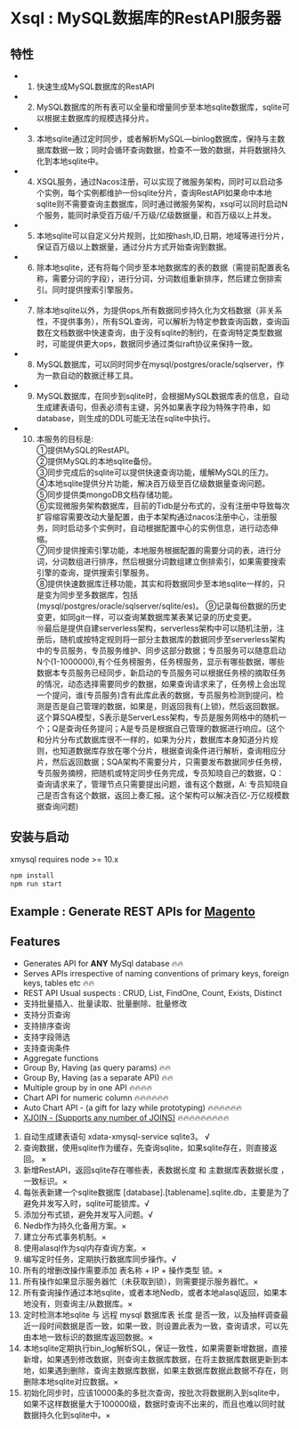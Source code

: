 # Xsql : MySQL数据库的RestAPI服务器

## 特性

- 1. 快速生成MySQL数据库的RestAPI
- 2. MySQL数据库的所有表可以全量和增量同步至本地sqlite数据库，sqlite可以根据主数据库的规模选择分片。
- 3. 本地sqlite通过定时同步，或者解析MySQL—binlog数据库，保持与主数据库数据一致；同时会循环查询数据，检查不一致的数据，并将数据持久化到本地sqlite中。
- 4. XSQL服务，通过Nacos注册，可以实现了微服务架构，同时可以启动多个实例，每个实例都维护一份sqlite分片，查询RestAPI如果命中本地sqlite则不需要查询主数据库，同时通过微服务架构，xsql可以同时启动N个服务，能同时承受百万级/千万级/亿级数据量，和百万级以上并发。
- 5. 本地sqlite可以自定义分片规则，比如按hash,ID,日期，地域等进行分片，保证百万级以上数据量，通过分片方式开始查询到数据。
- 6. 除本地sqlite，还有将每个同步至本地数据库的表的数据（需提前配置表名称，需要分词的字段），进行分词，分词数组重新排序，然后建立倒排索引。同时提供搜索引擎服务。
- 7. 除本地sqlite以外，为提供ops,所有数据同步持久化为文档数据（非关系性，不提供事务），所有SQL查询，可以解析为特定参数查询函数，查询函数在文档数据中快速查询，由于没有sqlite的制约，在查询特定类型数据时，可能提供更大ops，数据同步通过类似raft协议来保持一致。
- 8. MySQL数据库，可以同时同步在mysql/postgres/oracle/sqlserver，作为一款自动的数据迁移工具。
- 9. MySQL数据库，在同步到sqlite时，会根据MySQL数据库表的信息，自动生成建表语句，但表必须有主键，另外如果表字段为特殊字符串，如database，则生成的DDL可能无法在sqlite中执行。
- 10. 本服务的目标是: <br/> 
  ①提供MySQL的RestAPI。<br/>
  ②提供MySQL的本地sqlite备份。<br/>
  ③同步完成后的sqlite可以提供快速查询功能，缓解MySQL的压力。<br/>
  ④本地sqlite提供分片功能，解决百万级至百亿级数据量查询问题。<br/>
  ⑤同步提供类mongoDB文档存储功能。 <br/>
  ⑥实现微服务架构数据库，目前的Tidb是分布式的，没有注册中导致每次扩容缩容需要改动大量配置，由于本架构通过nacos注册中心，注册服务，同时启动多个实例时，自动根据配置中心的实例信息，进行动态伸缩。 <br/>
  ⑦同步提供搜索引擎功能，本地服务根据配置的需要分词的表，进行分词，分词数组进行排序，然后根据分词数组建立倒排索引，如果需要搜索引擎的查询，提供搜索引擎服务。<br/>
  ⑧提供快速数据库迁移功能，其实和将数据同步至本地sqlite一样的，只是变为同步至多数据库，包括(mysql/postgres/oracle/sqlserver/sqlite/es)。 
  ⑨记录每份数据的历史变更，如同git一样，可以查询某数据库某表某记录的历史变更。<br/>
  ⑩最后是提供自建serverless架构，serverless架构中可以随机注册，注册后，随机或按特定规则将一部分主数据库的数据同步至serverless架构中的专员服务，专员服务维护、同步这部分数据；专员服务可以随意启动N个(1-1000000),有个任务榜服务，任务榜服务，显示有哪些数据，哪些数据本专员服务已经同步，新启动的专员服务可以根据任务榜的摘取任务的情况，动态选择需要同步的数据，如果查询请求来了，任务榜上会出现一个提问，谁(专员服务)含有此库此表的数据，专员服务检测到提问，检测是否是自己管理的数据，如果是，则返回我有(上锁)，然后返回数据。这个算SQA模型，S表示是ServerLess架构，专员是服务网格中的随机一个；Q是查询任务提问；A是专员是根据自己管理的数据进行响应。(这个和分片分布式数据库很不一样的，如果为分片，数据库本身知道分片规则，也知道数据库存放在哪个分片，根据查询条件进行解析，查询相应分片，然后返回数据；SQA架构不需要分片，只需要发布数据同步任务榜，专员服务摘榜，把随机或特定同步任务完成，专员知晓自己的数据，Q：查询请求来了，管理节点只需要提出问题，谁有这个数据，A: 专员知晓自己是否含有这个数据，返回上奏汇报。这个架构可以解决百亿-万亿规模数据查询问题)<br/>

## 安装与启动

xmysql requires node >= 10.x

```ts
npm install 
npm run start
```

## Example : Generate REST APIs for [Magento](http://www.magereverse.com/index/magento-sql-structure/version/1-7-0-2)
## Features
* Generates API for **ANY** MySql database :fire::fire:
* Serves APIs irrespective of naming conventions of primary keys, foreign keys, tables etc :fire::fire:
* REST API Usual suspects : CRUD, List, FindOne, Count, Exists, Distinct
* 支持批量插入、批量读取、批量删除、批量修改
* 支持分页查询 
* 支持排序查询
* 支持字段筛选
* 支持查询条件
* Aggregate functions
* Group By, Having (as query params) :fire::fire:  
* Group By, Having (as a separate API) :fire::fire:  
* Multiple group by in one API :fire::fire::fire::fire:
* Chart API for numeric column :fire::fire::fire::fire::fire::fire:
* Auto Chart API - (a gift for lazy while prototyping) :fire::fire::fire::fire::fire::fire:
* [XJOIN - (Supports any number of JOINS)](#xjoin) :fire::fire::fire::fire::fire::fire::fire::fire::fire:

1. 自动生成建表语句 xdata-xmysql-service sqlite3。 √
2. 查询数据，使用sqlite作为缓存，先查询sqlite，如果sqlite存在，则直接返回。 ×
3. 新增RestAPI，返回sqlite存在哪些表，表数据长度 和 主数据库表数据长度 ，一致标识。× 
4. 每张表新建一个sqlite数据库 [database].[tablename].sqlite.db，主要是为了避免并发写入时，sqlite可能锁库。√
5. 添加分布式锁，避免并发写入问题。√
6. Nedb作为持久化备用方案。×
7. 建立分布式事务机制。×
8. 使用alasql作为sql内存查询方案。×
9. 编写定时任务，定期执行数据库同步操作。√
10. 所有的增删改操作需要添加 表名称 + IP + 操作类型 锁。×
11. 所有操作如果显示服务器忙（未获取到锁），则需要提示服务器忙。×
12. 所有查询操作通过本地sqlite，或者本地Nedb，或者本地alasql返回，如果本地没有，则查询主/从数据库。×
13. 定时检测本地sqlite 与 远程 mysql 数据库表 长度 是否一致，以及抽样调查最近一段时间数据是否一致，如果一致，则设置此表为一致，查询请求，可以先由本地一致标识的数据库返回数据。×
14. 本地sqlite定期执行bin_log解析SQL，保证一致性，如果需要新增数据，直接新增，如果遇到修改数据，则查询主数据库数据，在将主数据库数据更新到本地，如果遇到删除，查询主数据库数据，如果主数据库数据此数据不存在，则删除本地sqlite对应数据。×
15. 初始化同步时，应该10000条的多批次查询，按批次将数据刷入到sqlite中，如果不这样数据量大于100000级，数据时查询不出来的，而且也难以同时就数据持久化到sqlite中。×
